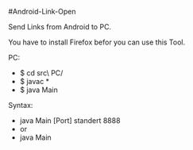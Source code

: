 #Android-Link-Open

Send Links from Android to PC.

You have to install Firefox befor you can use this Tool.

PC:
- $ cd src\ PC/
- $ javac *
- $ java Main



Syntax:
- java Main [Port] standert 8888
- or
- java Main
